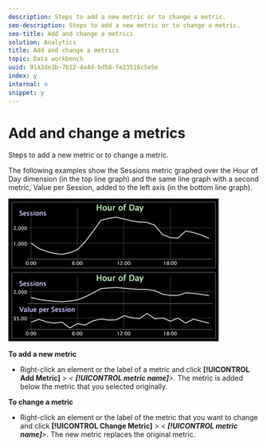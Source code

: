 ```yaml
---
description: Steps to add a new metric or to change a metric.
seo-description: Steps to add a new metric or to change a metric.
seo-title: Add and change a metrics
solution: Analytics
title: Add and change a metrics
topic: Data workbench
uuid: 91a2de3b-7b12-4a4d-bd58-fe23516c5e5e
index: y
internal: n
snippet: y
---
```


# Add and change a metrics

Steps to add a new metric or to change a metric.

The following examples show the Sessions metric graphed over the Hour of Day dimension (in the top line graph) and the same line graph with a second metric, Value per Session, added to the left axis (in the bottom line graph).

![](assets/vis_Line_AddMetric.png)

**To add a new metric**

* Right-click an element or the label of a metric and click **[!UICONTROL Add Metric]** > *< **[!UICONTROL metric name]**>*. The metric is added below the metric that you selected originally.

**To change a metric**

* Right-click an element or the label of the metric that you want to change and click **[!UICONTROL Change Metric]** > *< **[!UICONTROL metric name]**>*. The new metric replaces the original metric.

